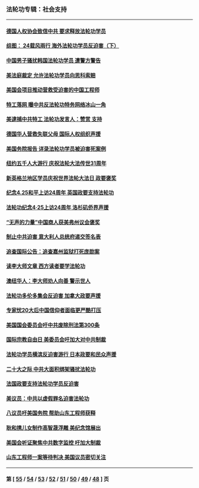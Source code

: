 ### 法轮功专辑：社会支持
---
#### [德国人权协会致信中共 要求释放法轮功学员](../../pages/nf4386/n14045330.md?08270430) 
#### [组图： 24载风雨行 海外法轮功学员反迫害（下）](../../pages/nf4386/n14030279.md?08270430) 
#### [中国男子骚扰韩国法轮功学员 遭警方警告](../../pages/nf4386/n14033245.md?08270430) 
#### [美法庭裁定 允许法轮功学员向思科索赔](../../pages/nf4386/n14030620.md?08270430) 
#### [美国会项目推动营救受迫害的中国工程师](../../pages/nf4386/n14019887.md?08270430) 
#### [特工落网 曝中共反法轮功特务网络冰山一角](../../pages/nf4386/n14006412.md?08270430) 
#### [美逮捕中共特工 法轮功发言人：赞赏 支持](../../pages/nf4386/n14005107.md?08270430) 
#### [德国华人营救失联父母 国际人权组织声援](../../pages/nf4386/n14002019.md?08270430) 
#### [美国务院报告 详录法轮功学员被迫害死案例](../../pages/nf4386/n13997752.md?08270430) 
#### [纽约五千人大游行 庆祝法轮大法传世31周年](../../pages/nf4386/n13995110.md?08270430) 
#### [新英格兰地区学员庆祝世界法轮大法日 政要褒奖](../../pages/nf4386/n13990800.md?08270430) 
#### [纪念4.25和平上访24周年 英国政要支持法轮功](../../pages/nf4386/n13984057.md?08270430) 
#### [法轮功纪念4·25上访24周年 洛杉矶侨界声援](../../pages/nf4386/n13978796.md?08270430) 
#### [“无声的力量”中国商人获美弗州议会褒奖](../../pages/nf4386/n13941208.md?08270430) 
#### [制止中共迫害 意大利人总统府递交签名表](../../pages/nf4386/n13933726.md?08270430) 
#### [追查国际公告：追查嘉州监狱打死庞勋案](../../pages/nf4386/n13933461.md?08270430) 
#### [读李大师文章 西方读者要学法轮功](../../pages/nf4386/n13925142.md?08270430) 
#### [澳纽华人：李大师劝人向善 警示世人](../../pages/nf4386/n13924146.md?08270430) 
#### [法轮功多伦多集会反迫害 加拿大政要声援](../../pages/nf4386/n13881303.md?08270430) 
#### [专家忧20大后中国信仰者面临更严酷打压](../../pages/nf4386/n13874993.md?08270430) 
#### [美国国会委员会吁中共废除刑法第300条](../../pages/nf4386/n13868121.md?08270430) 
#### [国际宗教自由日 美委员会吁加大对中共制裁](../../pages/nf4386/n13855021.md?08270430) 
#### [法轮功学员横滨反迫害游行 日本政要和民众声援](../../pages/nf4386/n13847132.md?08270430) 
#### [二十大之际 中共大面积绑架骚扰法轮功](../../pages/nf4386/n13846381.md?08270430) 
#### [法国政要支持法轮功学员反迫害](../../pages/nf4386/n13841970.md?08270430) 
#### [美议员：中共以虚假罪名迫害法轮功](../../pages/nf4386/n13841083.md?08270430) 
#### [八议员吁美国务院 帮助山东工程师获释](../../pages/nf4386/n13836379.md?08270430) 
#### [耿和携儿女制作高智晟浮雕 美纪念馆展出](../../pages/nf4386/n13829624.md?08270430) 
#### [美国会听证聚焦中共数字监控 吁加大制裁](../../pages/nf4386/n13825083.md?08270430) 
#### [山东工程师一案等待判决 美国议员密切关注](../../pages/nf4386/n13815065.md?08270430) 

---
#### 第 [ [55](./55.md?08270430) / [54](./54.md?08270430) / [53](./53.md?08270430) / [52](./52.md?08270430) / [51](./51.md?08270430) / [50](./50.md?08270430) / [49](./49.md?08270430) / [48](./48.md?08270430) ] 页
